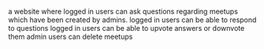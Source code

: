 a website where logged in users can ask questions regarding  meetups which have been created by admins.
logged in users can be able to respond to questions
logged in users can be able to upvote answers or downvote them
admin users can delete meetups
